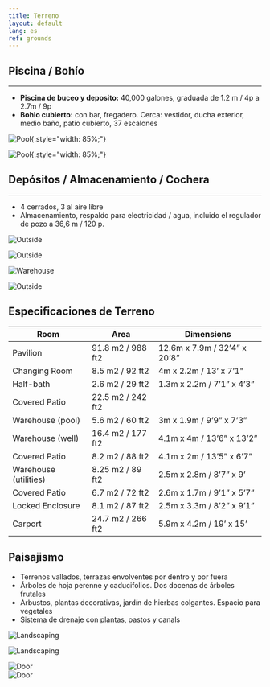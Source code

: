 ```yaml
---
title: Terreno
layout: default
lang: es
ref: grounds
---
```




## Piscina / Bohío
---

<ul>
<li><span><b>Piscina de buceo y deposito:</b> 40,000 galones, graduada de 1.2 m / 4p a 2.7m / 9p </span></li>
<li><span><b>Bohio cubierto:</b> con bar, fregadero. Cerca: vestidor, ducha exterior, medio baño, patio cubierto, 37 escalones</span></li>
</ul>

![Pool](/assets/img/pool1.jpg){:style="width: 85%;"}

![Pool](/assets/img/pool2.jpg){:style="width: 85%;"}


## Depósitos / Almacenamiento / Cochera
---

<ul>
<li><span>4 cerrados, 3 al aire libre </span></li>
<li><span>Almacenamiento, respaldo para electricidad / agua, incluido el regulador de pozo a 36,6 m / 120 p. </span></li>
</ul>


![Outside](/assets/img/warehouse.jpg)

![Outside](/assets/img/warehouseSide.jpeg)

![Warehouse](/assets/img/warehouse3.jpeg)

![Outside](/assets/img/car.jpg)

<!-- ## Utilities  

Wells:  In warehouse: 36.6m / 120ft.  Outdoors: capped, depth unknown -->


## Especificaciones de Terreno

| Room | Area | Dimensions |
|-|-|-|
| Pavilion | 91.8 m2 / 988 ft2 | 12.6m x 7.9m / 32’4” x 20’8” |
| Changing Room | 8.5 m2 / 92 ft2 | 4m x 2.2m / 13’ x 7’1"  |
| Half-bath | 2.6 m2 / 29 ft2 | 1.3m x 2.2m / 7’1” x 4’3” |
| Covered Patio | 22.5 m2 /  242 ft2 |  |
| Warehouse (pool) | 5.6 m2 / 60 ft2 | 3m x 1.9m / 9’9” x 7’3” |
| Warehouse (well) | 16.4 m2 / 177 ft2 | 4.1m x 4m / 13’6” x 13’2” |
| Covered Patio | 8.2 m2 / 88 ft2 | 4.1m x 2m / 13’5” x 6’7” |
| Warehouse (utilities) | 8.25 m2 / 89 ft2 | 2.5m x 2.8m / 8’7” x 9’ |
| Covered Patio | 6.7 m2 / 72 ft2 | 2.6m x 1.7m / 9’1” x 5’7” |
| Locked Enclosure | 8.1 m2 / 87 ft2 | 2.5m x 3.3m / 8’2” x 9’1” |
| Carport | 24.7 m2 / 266 ft2 | 5.9m x 4.2m  / 19’ x 15’ |



## Paisajismo


<ul>
<li><span>Terrenos vallados, terrazas envolventes por dentro y por fuera</span></li>
<li><span>Árboles de hoja perenne y caducifolios. Dos docenas de árboles frutales </span></li>
<li><span>Arbustos, plantas decorativas, jardín de hierbas colgantes. Espacio para vegetales</span></li>
<li><span>Sistema de drenaje con plantas, pastos y canals </span></li>
</ul>


![Landscaping](/assets/img/landscaping1.jpg)

![Landscaping](/assets/img/landscaping3.jpg)

<div class="row">

<div class="col-md terrace">
<img src="/assets/img/terrace1.jpg" alt="Door" class="mb-3">

</div>
<div class="col-md terrace">
<img src="/assets/img/terrace2.jpg" alt="Door">

</div>
</div>
